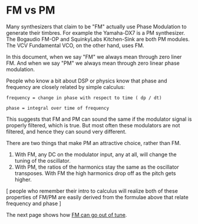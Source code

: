 # FM vs PM

Many synthesizers that claim to be "FM" actually use Phase Modulation to generate their timbres. For example the Yamaha-DX7 is a PM synthesizer. The Bogaudio FM-OP and SquinkyLabs Kitchen-Sink are both PM modules. The VCV Fundamental VCO, on the other hand, uses FM.

In this document, when we say "FM" we always mean through zero liner FM. And when we say "PM" we always mean through zero linear phase modulation.

People who know a bit about DSP or physics know that phase and frequency are closely related by simple calculus:

```text
frequency = change in phase with respect to time ( dp / dt)

phase = integral over time of frequency
```

This suggests that FM and PM can sound the same if the modulator signal is properly filtered, which is true. But most often these modulators are not filtered, and hence they can sound very different.

There are two things that make PM an attractive choice, rather than FM.

1. With FM, any DC on the modulator input, any at all, will change the tuning of the oscillator.
2. With PM, the ratios of the harmonics stay the same as the oscillator transposes. With FM the high harmonics drop off as the pitch gets higher.

[ people who remember their intro to calculus will realize both of these properties of FM/PM are easily derived from the formulae above that relate frequency and phase ]

The next page shows how [FM can go out of tune](./fm-tune.md).

